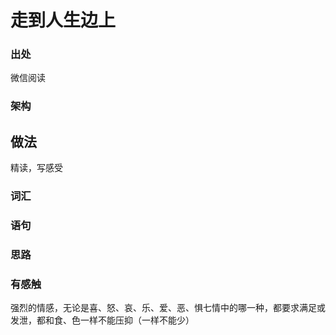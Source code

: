 # 走到人生边上

###  出处

微信阅读

### 架构

## 做法

精读，写感受





### 词汇

### 语句

### 思路



### 有感触

强烈的情感，无论是喜、怒、哀、乐、爱、恶、惧七情中的哪一种，都要求满足或发泄，都和食、色一样不能压抑（一样不能少）